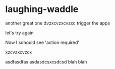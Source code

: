 # laughing-waddle
another great one
dvzxcvzxcvzxc
trigger the apps

let's try again

Now I sdhould see 'action required'

xzcvzxcvzcx

asdfasdfas
asdasdcsxcsdcsd
blah
blah
